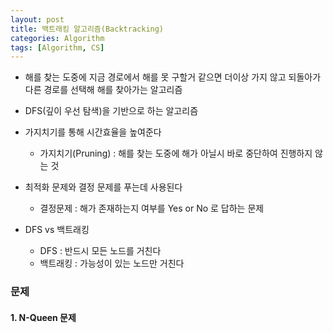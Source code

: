 ```yaml
---
layout: post
title: 백트래킹 알고리즘(Backtracking)
categories: Algorithm
tags: [Algorithm, CS]
---
```


- 해를 찾는 도중에 지금 경로에서 해를 못 구할거 같으면 더이상 가지 않고 되돌아가 다른 경로를 선택해 해를 찾아가는 알고리즘
- DFS(깊이 우선 탐색)을 기반으로 하는 알고리즘
- 가지치기를 통해 시간효율을 높여준다
  - 가지치기(Pruning) : 해를 찾는 도중에 해가 아닐시 바로 중단하여 진행하지 않는 것
- 최적화 문제와 결정 문제를 푸는데 사용된다
  - 결정문제 : 해가 존재하는지 여부를 Yes or No 로 답하는 문제 

- DFS vs 백트래킹
  - DFS : 반드시 모든 노드를 거친다
  - 백트래킹 : 가능성이 있는 노드만 거친다


### 문제
#### 1. N-Queen 문제
